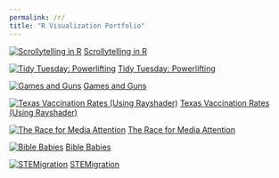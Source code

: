 ```yaml
---
permalink: /r/
title: "R Visualization Portfolio"
---
```


[![Scrollytelling in R](https://raw.githubusercontent.com/connorrothschild/connorrothschild.github.io/master/_assets/images/scrollytelling.jpg)](https://connorrothschild.shinyapps.io/automation/) [Scrollytelling in R](https://connorrothschild.shinyapps.io/automation/)

[![Tidy Tuesday: Powerlifting](https://raw.githubusercontent.com/connorrothschild/connorrothschild.github.io/master/_assets/images/powerlifting.jpg)](https://connorrothschild.github.io/r/tt-powerlifting/) [Tidy Tuesday: Powerlifting](https://connorrothschild.github.io/r/tt-powerlifting/)

[![Games and Guns](https://raw.githubusercontent.com/connorrothschild/connorrothschild.github.io/master/_assets/images/gamesandguns.jpg)](https://connorrothschild.github.io/r/games-and-guns/) [Games and Guns](https://connorrothschild.github.io/r/games-and-guns/)

[![Texas Vaccination Rates (Using Rayshader)](https://raw.githubusercontent.com/connorrothschild/connorrothschild.github.io/master/_assets/images/rayshader.jpg)](https://connorrothschild.github.io/r/tx-vaccination-rates/) [Texas Vaccination Rates (Using Rayshader)](https://connorrothschild.github.io/r/tx-vaccination-rates/)

[![The Race for Media Attention](https://raw.githubusercontent.com/connorrothschild/connorrothschild.github.io/master/_assets/images/mediamentions.jpg)](https://connorrothschild.github.io/r/media-mentions/) [The Race for Media Attention](https://connorrothschild.github.io/r/media-mentions/)

[![Bible Babies](https://raw.githubusercontent.com/connorrothschild/connorrothschild.github.io/master/_assets/images/biblebabies.jpg)](https://connorrothschild.github.io/r/bible-babies/) [Bible Babies](https://connorrothschild.github.io/r/bible-babies/)

[![STEMigration](https://raw.githubusercontent.com/connorrothschild/connorrothschild.github.io/master/_assets/images/stemigration.jpg)](https://connorrothschild.github.io/r/stem-migration/) [STEMigration](https://connorrothschild.github.io/r/stem-migration/)
